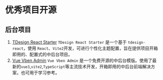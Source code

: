 # 优秀项目开源

## 后台项目
1. [TDesign React Starter](https://github.com/Tencent/tdesign-react-starter/blob/develop/README-zh_CN.md) `TDesign React Starter` 是一个基于 `tdesign-react`，使用 `React`、`Vite2`开发，可进行个性化主题配置，旨在提供项目开箱即用的、配置式的中后台项目。
2. [Vue Vben Admin](https://github.com/vbenjs/vue-vben-admin/blob/main/README.zh-CN.md) `Vue Vben Admin` 是一个免费开源的中后台模版。使用了最新的`vue3`,`vite2`,`TypeScript`等主流技术开发，开箱即用的中后台前端解决方案，也可用于学习参考。




